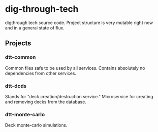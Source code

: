 # dig-through-tech
digthrough.tech source code. Project structure is very mutable right now and in a general state of flux.

## Projects

### dtt-common
Common files safe to be used by all services. Contains absolutely no dependencies from other services.

### dtt-dcds
Stands for "deck creation/destruction service." Microservice for creating and removing decks from the database.

### dtt-monte-carlo
Deck monte-carlo simulations.
